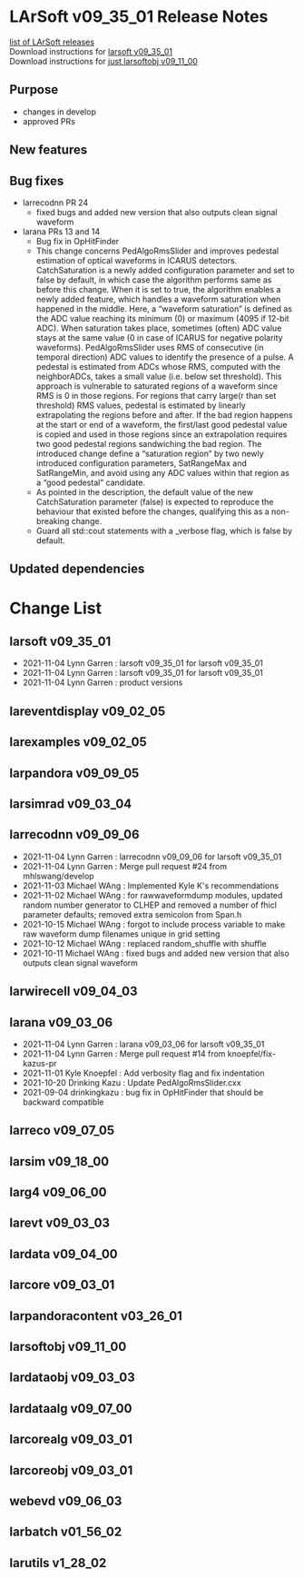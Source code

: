 # LArSoft v09_35_01 Release Notes



[list of LArSoft releases](LArSoft_release_list)  
Download instructions for [larsoft v09_35_01](http://scisoft.fnal.gov/scisoft/bundles/larsoft/v09_35_01/larsoft-v09_35_01.html)  
Download instructions for [just larsoftobj v09_11_00](http://scisoft.fnal.gov/scisoft/bundles/larsoftobj/v09_11_00/larsoftobj-v09_11_00.html)

## Purpose

-   changes in develop
-   approved PRs

## New features

## Bug fixes

-   larrecodnn PR 24
    -   fixed bugs and added new version that also outputs clean signal waveform
-   larana PRs 13 and 14
    -   Bug fix in OpHitFinder
    -   This change concerns PedAlgoRmsSlider and improves pedestal estimation of optical waveforms in ICARUS detectors. CatchSaturation is a newly added configuration parameter and set to false by default, in which case the algorithm performs same as before this change. When it is set to true, the algorithm enables a newly added feature, which handles a waveform saturation when happened in the middle. Here, a “waveform saturation” is defined as the ADC value reaching its minimum (0) or maximum (4095 if 12-bit ADC). When saturation takes place, sometimes (often) ADC value stays at the same value (0 in case of ICARUS for negative polarity waveforms). PedAlgoRmsSlider uses RMS of consecutive (in temporal direction) ADC values to identify the presence of a pulse. A pedestal is estimated from ADCs whose RMS, computed with the neighborADCs, takes a small value (i.e. below set threshold). This approach is vulnerable to saturated regions of a waveform since RMS is 0 in those regions. For regions that carry large(r than set threshold) RMS values, pedestal is estimated by linearly extrapolating the regions before and after. If the bad region happens at the start or end of a waveform, the first/last good pedestal value is copied and used in those regions since an extrapolation requires two good pedestal regions sandwiching the bad region. The introduced change define a “saturation region” by two newly introduced configuration parameters, SatRangeMax and SatRangeMin, and avoid using any ADC values within that region as a “good pedestal” candidate.
    -   As pointed in the description, the default value of the new CatchSaturation parameter (false) is expected to reproduce the behaviour that existed before the changes, qualifying this as a non-breaking change.
    -   Guard all std::cout statements with a _verbose flag, which is false by default.

## Updated dependencies

# Change List

## larsoft v09_35_01

-   2021-11-04 Lynn Garren : larsoft v09_35_01 for larsoft v09_35_01
-   2021-11-04 Lynn Garren : larsoft v09_35_01 for larsoft v09_35_01
-   2021-11-04 Lynn Garren : product versions

## lareventdisplay v09_02_05

## larexamples v09_02_05

## larpandora v09_09_05

## larsimrad v09_03_04

## larrecodnn v09_09_06

-   2021-11-04 Lynn Garren : larrecodnn v09_09_06 for larsoft v09_35_01
-   2021-11-04 Lynn Garren : Merge pull request \#24 from mhlswang/develop
-   2021-11-03 Michael WAng : Implemented Kyle K's recommendations
-   2021-11-02 Michael WAng : for rawwaveformdump modules, updated random number generator to CLHEP and removed a number of fhicl parameter defaults; removed extra semicolon from Span.h
-   2021-10-15 Michael WAng : forgot to include process variable to make raw waveform dump filenames unique in grid setting
-   2021-10-12 Michael WAng : replaced random_shuffle with shuffle
-   2021-10-11 Michael WAng : fixed bugs and added new version that also outputs clean signal waveform

## larwirecell v09_04_03

## larana v09_03_06

-   2021-11-04 Lynn Garren : larana v09_03_06 for larsoft v09_35_01
-   2021-11-04 Lynn Garren : Merge pull request \#14 from knoepfel/fix-kazus-pr
-   2021-11-01 Kyle Knoepfel : Add verbosity flag and fix indentation
-   2021-10-20 Drinking Kazu : Update PedAlgoRmsSlider.cxx
-   2021-09-04 drinkingkazu : bug fix in OpHitFinder that should be backward compatible

## larreco v09_07_05

## larsim v09_18_00

## larg4 v09_06_00

## larevt v09_03_03

## lardata v09_04_00

## larcore v09_03_01

## larpandoracontent v03_26_01

## larsoftobj v09_11_00

## lardataobj v09_03_03

## lardataalg v09_07_00

## larcorealg v09_03_01

## larcoreobj v09_03_01

## webevd v09_06_03

## larbatch v01_56_02

## larutils v1_28_02
